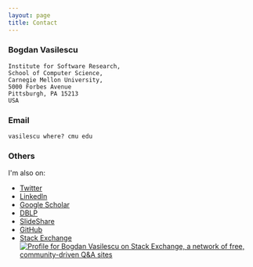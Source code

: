 ```yaml
---
layout: page
title: Contact
---
```


### Bogdan Vasilescu

    Institute for Software Research,
    School of Computer Science,
    Carnegie Mellon University,
    5000 Forbes Avenue
	Pittsburgh, PA 15213
    USA

### Email

    vasilescu where? cmu edu

### Others

I'm also on: 

- [Twitter](https://twitter.com/b_vasilescu)
- [LinkedIn](http://www.linkedin.com/pub/bogdan-vasilescu/13/130/576)
- [Google Scholar](http://scholar.google.com/citations?user=bcXjlqYAAAAJ)
- [DBLP](http://dblp.uni-trier.de/pers/hd/v/Vasilescu:Bogdan)
- [SlideShare](http://www.slideshare.net/bvasiles/presentations)
- [GitHub](http://github.com/bvasiles)
- [Stack Exchange](http://stackexchange.com/users/1308533/bogdan-vasilescu)
[![Profile for Bogdan Vasilescu on Stack Exchange, a network of free, 
community-driven Q&A sites](http://stackexchange.com/users/flair/1308533.png)](http://stackexchange.com/users/1308533/bogdan-vasilescu)
